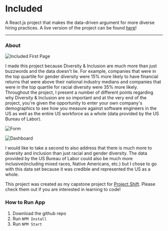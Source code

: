 # Included
A React.js project that makes the data-driven argument for more diverse hiring practices. A live version of the project can be found [here](https://included-projectshift.herokuapp.com/)! 

---

### About

![Included First Page](https://i.ibb.co/MDgmRzJ/Screen-Shot-2019-11-04-at-9-42-58-AM.png)

I made this project because Diversity & Inclusion are much more than just buzzwords and the data doesn't lie. For example, companies that were in the top quartile for gender diversity were 15% more likely to have financial returns that were above their national industry medians and companies that were in the top quartile for racial diversity were 35% more likely. Throughout the project, I present a number of different points regarding why Diversity & Inclusion are so important and at the very end of the project, you're given the opportunity to enter your own company's demographics to see how you measure against software engineers in the US as well as the entire US workforce as a whole (data provided by the US Bureau of Labor). 

![Form](https://i.ibb.co/m9kH4LL/Screen-Shot-2019-11-04-at-9-43-14-AM.png)

![Dashboard](https://i.ibb.co/sghw1Cj/Screen-Shot-2019-11-04-at-9-43-57-AM.png)

I would like to take a second to also address that there is much more to diversity and inclusion than just racial and gender diversity. The data provided by the US Bureau of Labor could also be much more inclusive(including mixed races, Native Americans, etc.) but I chose to go with this data set because it was credible and represented the US as a whole.

This project was created as my capstone project for [Project Shift](https://www.projectshift.io/). Please check them out if you are interested in learning to code! 


### How to Run App

1. Download the github repo
2. Run `NPM Install`
3. Run `NPM Start`

